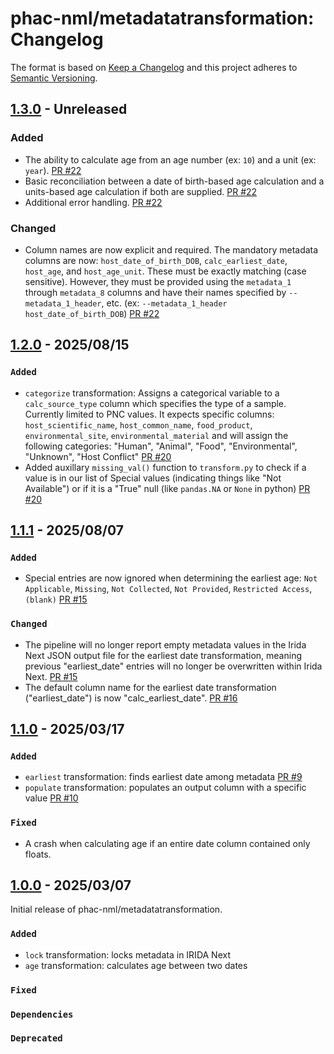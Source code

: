 # phac-nml/metadatatransformation: Changelog

The format is based on [Keep a Changelog](https://keepachangelog.com/en/1.0.0/)
and this project adheres to [Semantic Versioning](https://semver.org/spec/v2.0.0.html).

## [1.3.0] - Unreleased

### Added

- The ability to calculate age from an age number (ex: `10`) and a unit (ex: `year`). [PR #22](https://github.com/phac-nml/metadatatransformation/pull/22)
- Basic reconciliation between a date of birth-based age calculation and a units-based age calculation if both are supplied. [PR #22](https://github.com/phac-nml/metadatatransformation/pull/22)
- Additional error handling. [PR #22](https://github.com/phac-nml/metadatatransformation/pull/22)

### Changed

- Column names are now explicit and required. The mandatory metadata columns are now: `host_date_of_birth_DOB`, `calc_earliest_date`, `host_age`, and `host_age_unit`. These must be exactly matching (case sensitive). However, they must be provided using the `metadata_1` through `metadata_8` columns and have their names specified by `--metadata_1_header`, etc. (ex: `--metadata_1_header host_date_of_birth_DOB`) [PR #22](https://github.com/phac-nml/metadatatransformation/pull/22)

## [1.2.0] - 2025/08/15

### `Added`

- `categorize` transformation: Assigns a categorical variable to a `calc_source_type` column which specifies the type of a sample. Currently limited to PNC values. It expects specific columns: `host_scientific_name`, `host_common_name`, `food_product`, `environmental_site`, `environmental_material` and will assign the following categories: "Human", "Animal", "Food", "Environmental", "Unknown", "Host Conflict" [PR #20](https://github.com/phac-nml/metadatatransformation/pull/20)
- Added auxillary `missing_val()` function to `transform.py` to check if a value is in our list of Special values (indicating things like "Not Available") or if it is a "True" null (like `pandas.NA` or `None` in python) [PR #20](https://github.com/phac-nml/metadatatransformation/pull/20)

## [1.1.1] - 2025/08/07

### `Added`

- Special entries are now ignored when determining the earliest age: `Not Applicable`, `Missing`, `Not Collected`, `Not Provided`, `Restricted Access`, `(blank)` [PR #15](https://github.com/phac-nml/metadatatransformation/pull/15)

### `Changed`

- The pipeline will no longer report empty metadata values in the Irida Next JSON output file for the earliest date transformation, meaning previous "earliest_date" entries will no longer be overwritten within Irida Next. [PR #15](https://github.com/phac-nml/metadatatransformation/pull/15)
- The default column name for the earliest date transformation ("earliest_date") is now "calc_earliest_date". [PR #16](https://github.com/phac-nml/metadatatransformation/pull/16)

## [1.1.0] - 2025/03/17

### `Added`

- `earliest` transformation: finds earliest date among metadata [PR #9](https://github.com/phac-nml/metadatatransformation/pull/9)
- `populate` transformation: populates an output column with a specific value [PR #10](https://github.com/phac-nml/metadatatransformation/pull/10)

### `Fixed`

- A crash when calculating age if an entire date column contained only floats.

## [1.0.0] - 2025/03/07

Initial release of phac-nml/metadatatransformation.

### `Added`

- `lock` transformation: locks metadata in IRIDA Next
- `age` transformation: calculates age between two dates

### `Fixed`

### `Dependencies`

### `Deprecated`

[1.0.0]: https://github.com/phac-nml/metadatatransformation/releases/tag/1.0.0
[1.1.0]: https://github.com/phac-nml/metadatatransformation/releases/tag/1.1.0
[1.1.1]: https://github.com/phac-nml/metadatatransformation/releases/tag/1.1.1
[1.2.0]: https://github.com/phac-nml/metadatatransformation/releases/tag/1.2.0
[1.3.0]: https://github.com/phac-nml/metadatatransformation/releases/tag/1.3.0
